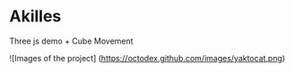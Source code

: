 # Akilles
Three js demo + Cube Movement

![Images of the project]
(https://octodex.github.com/images/yaktocat.png)
